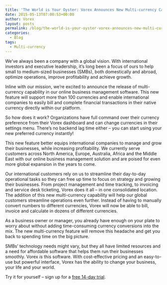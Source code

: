 ```yaml
---
title: 'The World is Your Oyster: Vorex Announces New Multi-currency Capability'
date: 2015-05-13T07:00:53+00:00
author: Vorex
layout: posts
permalink: /blog/the-world-is-your-oyster-vorex-announces-new-multi-currency-capability/
categories:
  - Blog
tags:
  - Multi-currency
---
```

We&#8217;ve always been a company with a global vision. With international investors and executive leadership, it&#8217;s long been a focus of ours to help small to medium-sized businesses (SMBs), both domestically and abroad, optimize operations, improve profitability and achieve growth.

<!--more-->

Inline with our mission, we&#8217;re excited to announce the release of multi-currency capability in our online business management software. This new feature will support more than 100 currencies and enable international companies to easily bill and complete financial transactions in their native currency directly within our platform.

So how does it work? Organizations have full command over their currency preference from their Vorex dashboard and can change currencies in their settings menu. There&#8217;s no backend lag time either &#8211; you can start using your new preferred currency instantly!

This new feature better equips international companies to manage and grow their businesses, while increasing profitability. We currently serve customers across North America, Europe, Australia, Africa and the Middle East with our online business management solution and are poised for even more global expansion in the years to come.

Our international customers rely on us to streamline their day-to-day operational tasks so they can free up time to focus on strategy and growing their businesses. From project management and time tracking, to invoicing and service desk ticketing, Vorex does it all &#8211; in one consolidated location. The addition of this new multi-currency capability will help our global customers streamline operations even further. Instead of having to manually convert numbers to different currencies, Vorex will now be able to bill, invoice and calculate in dozens of different currencies.

As a business owner or manager, you already have enough on your plate to worry about without adding time-consuming currency conversions into the mix. The new multi-currency feature will remove this headache and get you back to spending time on the big picture.

SMBs&#8217; technology needs might vary, but they all have limited resources and a need for affordable software that helps them run their businesses smoothly. Vorex _is_ this software. With cost-effective pricing and an easy-to-use but powerful interface, Vorex has the ability to change your business, your life and your world.

Try it for yourself &#8211; sign up for a [free 14-day trial](http://www.vorex.com/free-trial/).
